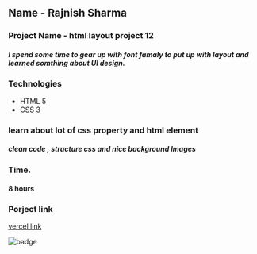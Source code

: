 ## Name - Rajnish Sharma 

### Project Name - html layout project 12

#####   I spend some time to gear up with font famaly to put up with layout and learned somthing about UI design.

### Technologies
- HTML 5 
- CSS 3

###  learn about lot of css property and html element
#####   clean code , structure css and nice background Images
 

### Time.
#### 8 hours

### Porject link
[vercel link ](https://html-css-12updates.vercel.app/)

![badge](https://img.shields.io/badge/HTML-CSS-blue)
